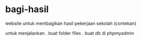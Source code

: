 # bagi-hasil
website untuk membagikan hasil pekerjaan sekolah (contekan)


untuk menjalankan
. buat folder files
. buat db di phpmyadmin 
